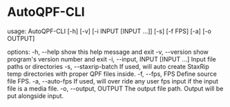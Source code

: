 # AutoQPF-CLI
usage: AutoQPF-CLI [-h] [-v] [-i INPUT [INPUT ...]] [-s] [-f FPS] [-a] [-o OUTPUT]

options:
  -h, --help            show this help message and exit
  -v, --version         show program's version number and exit
  -i, --input, INPUT [INPUT ...]
                        Input file paths or directories
  -s, --staxrip-batch   If used, will auto create StaxRip temp directories with proper QPF files inside.
  -f, --fps, FPS        Define source file FPS.
  -a, --auto-fps        If used, will over ride any user fps input if the input file is a media file.
  -o, --output, OUTPUT  The output file path. Output will be put alongside input.
